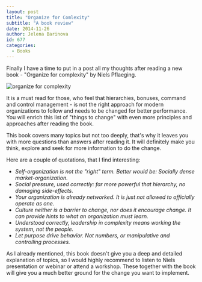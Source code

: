 ```yaml
---
layout: post
title: "Organize for Comlexity"
subtitle: "A book review"
date: 2014-11-26
author: Jelena Barinova
id: 677
categories:
  - Books
---
```


Finally I have a time to put in a post all my thoughts after reading a new book - "Organize for complexity" by Niels Pflaeging.

<img src="{{ site.baseurl }}/img/post_img/organize_for_complexity-194x300.jpg" alt="organize for complexity" class="right"/>


It is a must read for those, who feel that hierarchies, bonuses, command and control management - is not the right approach for modern organizations to follow and needs to be changed for better performance. You will enrich this list of "things to change" with even more principles and approaches after reading the book.

This book covers many topics but not too deeply, that's why it leaves you with more questions than answers after reading it. It will definitely make you think, explore and seek for more information to do the change.

Here are a couple of quotations, that I find interesting:

*   _Self-organization is not the "right" term. Better would be: Socially dense market-organization._
*   _Social pressure, used correctly: far more powerful that hierarchy, no damaging side-effects._
*   _Your organization is already networked. It is just not allowed to officially operate as one._
*   _Culture neither is a barrier to change, nor does it encourage change. It can provide hints to what an organization must learn._
*   _Understood correctly, leadership in complexity means working the system, not the people._
*   _Let purpose drive behavior. Not numbers, or manipulative and controlling processes._

As I already mentioned, this book doesn't give you a deep and detailed explanation of topics, so I would highly recommend to listen to Niels presentation or webinar or attend a workshop. These together with the book will give you a much better ground for the change you want to implement.